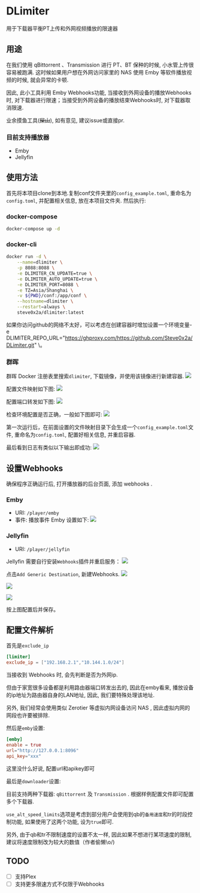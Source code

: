 # DLimiter
用于下载器平衡PT上传和外网视频播放的限速器

## 用途

在我们使用 qBittorrent 、Transmission 进行 PT、BT 保种的时候, 小水管上传很容易被跑满.
这时候如果用户想在外网访问家里的 NAS 使用 Emby 等软件播放视频的时候, 就会异常的卡顿.

因此, 此小工具利用 Emby Webhooks功能, 当接收到外网设备的播放Webhooks时, 对下载器进行限速；当接受到外网设备的播放结束Webhooks时, 对下载器取消限速.

业余摸鱼工具(~~屎山~~), 如有意见, 建议issue或直接pr.

### 目前支持播放器

- Emby
- Jellyfin

## 使用方法

首先将本项目clone到本地.复制conf文件夹里的`config_example.toml`, 重命名为`config.toml`, 并配置相关信息, 放在本项目文件夹. 然后执行: 

### docker-compose

```bash
docker-compose up -d
```

### docker-cli

```bash
docker run -d \
    --name=dlimiter \
    -p 8088:8088 \
    -e DLIMITER_CN_UPDATE=true \
    -e DLIMITER_AUTO_UPDATE=true \
    -e DLIMITER_PORT=8088 \
    -e TZ=Asia/Shanghai \
    -v ${PWD}/conf:/app/conf \
    --hostname=dlimiter \
    --restart=always \
    steve0x2a/dlimiter:latest
```
如果你访问github的网络不太好，可以考虑在创建容器时增加设置一个环境变量-e DLIMITER_REPO_URL="https://ghproxy.com/https://github.com/Steve0x2a/DLimiter.git" \。


### 群晖

群晖 Docker 注册表里搜索`dlimiter`, 下载镜像，并使用该镜像进行新建容器.
![](https://vip2.loli.io/2023/02/05/IJgmCWebRAEvGwr.png)

配置文件映射如下图: 
![](https://vip2.loli.io/2023/02/05/2RCGvPugcDawBYq.png)

配置端口转发如下图: 
![](https://vip2.loli.io/2023/02/05/WjYapguMlwxF5Ur.png)

检查环境配置是否正确，一般如下图即可: 
![](https://vip2.loli.io/2023/02/05/CMJs72kywHRKm1z.png)

第一次运行后，在前面设置的文件映射目录下会生成一个`config_example.toml`文件, 重命名为`config.toml`, 配置好相关信息, 并重启容器.

最后看到日志有类似以下输出即成功: 
![](https://vip2.loli.io/2023/02/05/X5Bjt6EKPNzUvpZ.png)


## 设置Webhooks

确保程序正确运行后, 打开播放器的后台页面, 添加 webhooks .

### Emby
- URI: `/player/emby`
- 事件: 播放事件
Emby 设置如下: 
![](https://vip2.loli.io/2023/02/04/coeBCiRsXtkhFVI.png)

### Jellyfin
- URI: `/player/jellyfin`

Jellyfin 需要自行安装`Webhooks`插件并重启服务：
![](https://vip2.loli.io/2023/02/06/WCwiFmGEVKq8U96.png)

点击`Add Generic Destination`, 新建Webhooks.
![](https://vip2.loli.io/2023/02/06/UJIobCMPt6e2KBc.png)

![](https://vip2.loli.io/2023/02/06/Y7glFOJ9C5BNVRH.png)

![](https://vip2.loli.io/2023/02/06/xEeijmBgZ1G5qJd.png)

按上图配置后并保存。

## 配置文件解析

首先是`exclude_ip`

```toml
[limiter]
exclude_ip = ["192.168.2.1","10.144.1.0/24"]
```

当接收到 Webhooks 时, 会先判断是否为外网ip.

但由于家宽很多设备都是利用路由器端口转发出去的, 因此在emby看来, 播放设备的ip地址为路由器自身的LAN地址, 因此, 我们要特殊处理该地址.

另外, 我们经常会使用类似 Zerotier 等虚拟内网设备访问 NAS , 因此虚拟内网的网段也许要被排除.

然后是`emby`设置: 

```toml
[emby]
enable = true
url="http://127.0.0.1:8096"
api_key="xxx"
```
这里没什么好说, 配置url和apikey即可

最后是`downloader`设置: 

目前支持两种下载器: `qBittorrent` 及 `Transmission` . 根据样例配置文件即可配置多个下载器.

`use_alt_speed_limits`选项是考虑到部分用户会使用到qb的`备用速度`和tr的时段控制功能, 如果使用了这两个功能, 设为`true`即可.

另外, 由于qb和tr不限制速度的设置不太一样, 因此如果不想进行某项速度的限制, 建议将速度限制改为较大的数值（作者偷懒\o/)


## TODO
- [ ] 支持Plex
- [ ] 支持更多限速方式不仅限于Webhooks